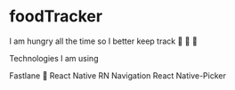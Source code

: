 # foodTracker
I am hungry all the time so I better keep track 🥑 🍰 🥧


Technologies I am using 

Fastlane 🙏
React Native
RN Navigation
React Native-Picker
